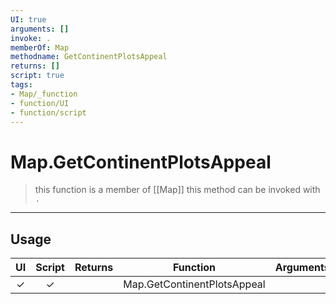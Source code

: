 ```yaml
---
UI: true
arguments: []
invoke: .
memberOf: Map
methodname: GetContinentPlotsAppeal
returns: []
script: true
tags:
- Map/_function
- function/UI
- function/script
---
```

# Map.GetContinentPlotsAppeal
> this function is a member of [[Map]]
> this method can be invoked with `.`
-----
## Usage
|  UI | Script | Returns | Function | Arguments |
|:---:|:------:|-------:|:--------:|:---------|
|✓|✓||Map.GetContinentPlotsAppeal||
